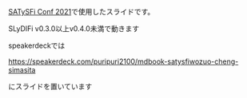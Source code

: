 [SATySFi Conf 2021](https://connpass.com/event/206277/)で使用したスライドです。

SLyDIFi v0.3.0以上v0.4.0未満で動きます

speakerdeckでは

https://speakerdeck.com/puripuri2100/mdbook-satysfiwozuo-cheng-simasita

にスライドを置いています
